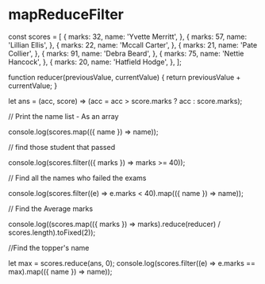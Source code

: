 # mapReduceFilter

const scores = [
	{
		marks: 32,
		name: 'Yvette Merritt',
	},
	{
		marks: 57,
		name: 'Lillian Ellis',
	},
	{
		marks: 22,
		name: 'Mccall Carter',
	},
	{
		marks: 21,
		name: 'Pate Collier',
	},
	{
		marks: 91,
		name: 'Debra Beard',
	},
	{
		marks: 75,
		name: 'Nettie Hancock',
	},
	{
		marks: 20,
		name: 'Hatfield Hodge',
	},
];

function reducer(previousValue, currentValue) {
	return previousValue + currentValue;
}

let ans = (acc, score) => (acc = acc > score.marks ? acc : score.marks);

// Print the name list - As an array

console.log(scores.map(({ name }) => name));

// find those student that passed

console.log(scores.filter(({ marks }) => marks >= 40));

// Find all the names who failed the exams

console.log(scores.filter((e) => e.marks < 40).map(({ name }) => name));

// Find the Average marks

console.log((scores.map(({ marks }) => marks).reduce(reducer) / scores.length).toFixed(2));

//Find the topper's name

let max = scores.reduce(ans, 0);
console.log(scores.filter((e) => e.marks == max).map(({ name }) => name));
